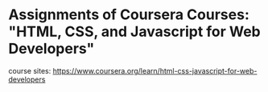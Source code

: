 # Assignments of Coursera Courses: "HTML, CSS, and Javascript for Web Developers"
course sites: https://www.coursera.org/learn/html-css-javascript-for-web-developers
